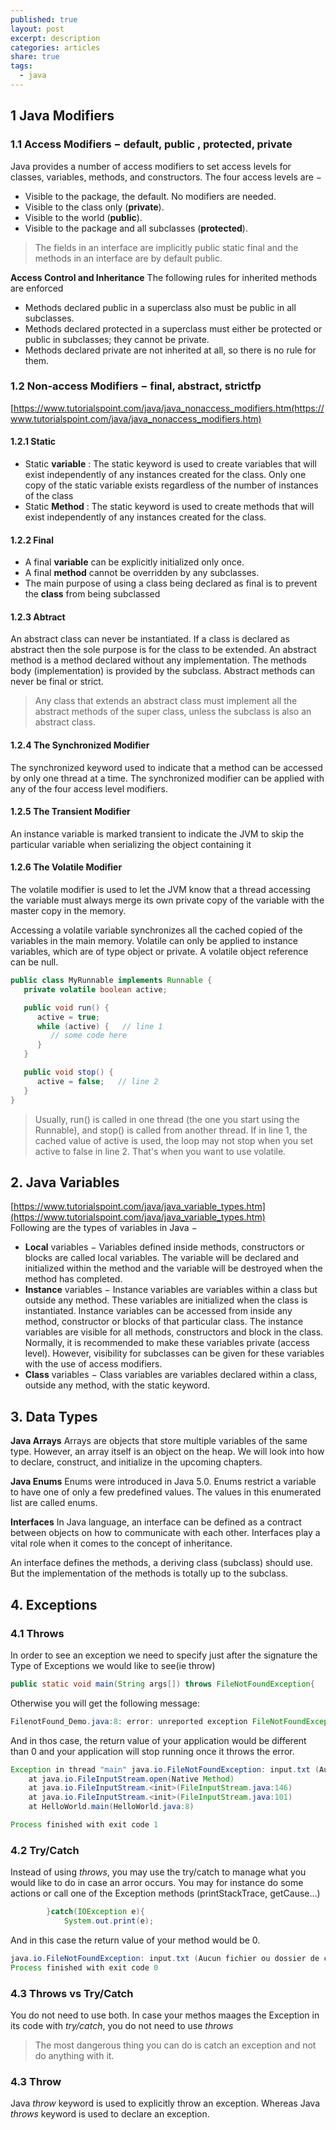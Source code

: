 ```yaml
---
published: true
layout: post
excerpt: description
categories: articles
share: true
tags:
  - java
---
```

## 1 Java Modifiers
### 1.1 Access Modifiers − default, public , protected, private
Java provides a number of access modifiers to set access levels for classes, variables, methods, and constructors. The four access levels are −
  - Visible to the package, the default. No modifiers are needed.
  - Visible to the class only (**private**).
  - Visible to the world (**public**).
  - Visible to the package and all subclasses (**protected**).
>The fields in an interface are implicitly public static final and the methods in an interface are by default public.

**Access Control and Inheritance**
The following rules for inherited methods are enforced
- Methods declared public in a superclass also must be public in all subclasses.
- Methods declared protected in a superclass must either be protected or public in subclasses; they cannot be private.
- Methods declared private are not inherited at all, so there is no rule for them.


### 1.2 Non-access Modifiers − final, abstract, strictfp
[https://www.tutorialspoint.com/java/java_nonaccess_modifiers.htm(https://www.tutorialspoint.com/java/java_nonaccess_modifiers.htm)

#### 1.2.1 Static
 - Static **variable** : The static keyword is used to create variables that will exist independently of any instances created for the class. Only one copy of the static variable exists regardless of the number of instances of the class
 - Static **Method** : The static keyword is used to create methods that will exist independently of any instances created for the class.

#### 1.2.2 Final
 - A final **variable** can be explicitly initialized only once. 
 - A final **method** cannot be overridden by any subclasses.
 - The main purpose of using a class being declared as final is to prevent the **class** from being subclassed
 

#### 1.2.3 Abtract
An abstract class can never be instantiated. If a class is declared as abstract then the sole purpose is for the class to be extended.
An abstract method is a method declared without any implementation. The methods body (implementation) is provided by the subclass. Abstract methods can never be final or strict.
>Any class that extends an abstract class must implement all the abstract methods of the super class, unless the subclass is also an abstract class.

#### 1.2.4 The Synchronized Modifier
The synchronized keyword used to indicate that a method can be accessed by only one thread at a time. The synchronized modifier can be applied with any of the four access level modifiers.

#### 1.2.5 The Transient Modifier
An instance variable is marked transient to indicate the JVM to skip the particular variable when serializing the object containing it

#### 1.2.6 The Volatile Modifier
The volatile modifier is used to let the JVM know that a thread accessing the variable must always merge its own private copy of the variable with the master copy in the memory.

Accessing a volatile variable synchronizes all the cached copied of the variables in the main memory. Volatile can only be applied to instance variables, which are of type object or private. A volatile object reference can be null.

```java
public class MyRunnable implements Runnable {
   private volatile boolean active;

   public void run() {
      active = true;
      while (active) {   // line 1
         // some code here
      }
   }

   public void stop() {
      active = false;   // line 2
   }
}
``` 
>Usually, run() is called in one thread (the one you start using the Runnable), and stop() is called from another thread. If in line 1, the cached value of active is used, the loop may not stop when you set active to false in line 2. That's when you want to use volatile.

## 2. Java Variables
[https://www.tutorialspoint.com/java/java_variable_types.htm](https://www.tutorialspoint.com/java/java_variable_types.htm)	
Following are the types of variables in Java −
- **Local** variables − Variables defined inside methods, constructors or blocks are called local variables. The variable will be declared and initialized within the method and the variable will be destroyed when the method has completed.
- **Instance** variables − Instance variables are variables within a class but outside any method. These variables are initialized when the class is instantiated. Instance variables can be accessed from inside any method, constructor or blocks of that particular class. The instance variables are visible for all methods, constructors and block in the class. Normally, it is recommended to make these variables private (access level). However, visibility for subclasses can be given for these variables with the use of access modifiers.
- **Class** variables − Class variables are variables declared within a class, outside any method, with the static keyword.


## 3. Data Types

**Java Arrays**
Arrays are objects that store multiple variables of the same type. However, an array itself is an object on the heap. We will look into how to declare, construct, and initialize in the upcoming chapters.


**Java Enums**
Enums were introduced in Java 5.0. Enums restrict a variable to have one of only a few predefined values. The values in this enumerated list are called enums.

**Interfaces**
In Java language, an interface can be defined as a contract between objects on how to communicate with each other. Interfaces play a vital role when it comes to the concept of inheritance.

An interface defines the methods, a deriving class (subclass) should use. But the implementation of the methods is totally up to the subclass.

## 4. Exceptions

### 4.1 Throws
In order to see an exception  we need to specify just after the signature the Type of Exceptions we would like to see(ie throw)
```java	
public static void main(String args[]) throws FileNotFoundException{
```

Otherwise you will get the following message: 
```java
FilenotFound_Demo.java:8: error: unreported exception FileNotFoundException; must be caught or declared to be thrown
``` 

And in thos case, the return value of your application would be different than 0 and your application will stop running once it throws the error.

```java
Exception in thread "main" java.io.FileNotFoundException: input.txt (Aucun fichier ou dossier de ce type)
	at java.io.FileInputStream.open(Native Method)
	at java.io.FileInputStream.<init>(FileInputStream.java:146)
	at java.io.FileInputStream.<init>(FileInputStream.java:101)
	at HelloWorld.main(HelloWorld.java:8)

Process finished with exit code 1
```

### 4.2 Try/Catch
Instead of using _throws_, you may use the try/catch to manage what you would like to do in case an arror occurs. You may for instance do some actions or call one of the Exception methods (printStackTrace, getCause...)
```java
        }catch(IOException e){
            System.out.print(e);
```
And in this case the return value of your method would be 0.
```java
java.io.FileNotFoundException: input.txt (Aucun fichier ou dossier de ce type)
Process finished with exit code 0
```

### 4.3 Throws vs Try/Catch
You do not need to use both. In case your methos maages the Exception in its code with _try/catch_, you do not need to use _throws_

>The most dangerous thing you can do is catch an exception and not do anything with it.




### 4.3 Throw
Java _throw_ keyword is used to explicitly throw an exception. Whereas Java _throws_ keyword is used to declare an exception.


